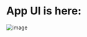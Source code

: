 # App UI is here:

![image](https://user-images.githubusercontent.com/113119831/219877000-bea6b1e1-c3ac-454b-b899-cc643d23b1f7.png)

